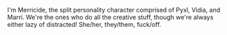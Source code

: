 I'm Merricide, the split personality character comprised of Pyxl, Vidia, and Marri.
We're the ones who do all the creative stuff, though we're always either lazy of distracted!
She/her, they/them, fuck/off.
